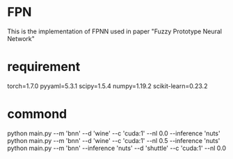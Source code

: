 # FPN
This is the implementation of FPNN used in paper "Fuzzy Prototype Neural Network"

# requirement 
torch=1.7.0
pyyaml=5.3.1
scipy=1.5.4
numpy=1.19.2
scikit-learn=0.23.2


# commond
python main.py --m 'bnn' --d 'wine' --c 'cuda:1' --nl 0.0 --inference 'nuts'
python main.py --m 'bnn' --d 'wine' --c 'cuda:1' --nl 0.5 --inference 'nuts'
python main.py --m 'bnn' --inference 'nuts' --d 'shuttle' --c 'cuda:1' --nl 0.0

